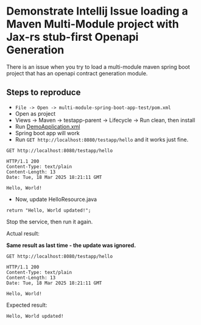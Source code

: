 # Demonstrate Intellij Issue loading a Maven Multi-Module project with Jax-rs stub-first Openapi Generation

There is an issue when you try to load a multi-module maven spring boot project that has an openapi contract generation module.

## Steps to reproduce

* `File -> Open -> multi-module-spring-boot-app-test/pom.xml`
* Open as project
* Views -> Maven -> testapp-parent -> Lifecycle -> Run clean, then install
* Run [DemoApplication.xml](.idea/runConfigurations/DemoApplication.xml)
* Spring boot app will work
* Run `GET http://localhost:8080/testapp/hello` and it works just fine.

```http request
GET http://localhost:8080/testapp/hello

HTTP/1.1 200 
Content-Type: text/plain
Content-Length: 13
Date: Tue, 18 Mar 2025 18:21:11 GMT

Hello, World!
```

* Now, update HelloResource.java
```
return "Hello, World updated!";
```

Stop the service, then run it again.

Actual result:

**Same result as last time - the update was ignored.**

```http request
GET http://localhost:8080/testapp/hello

HTTP/1.1 200 
Content-Type: text/plain
Content-Length: 13
Date: Tue, 18 Mar 2025 18:21:11 GMT

Hello, World!
```

Expected result:

`Hello, World updated!`